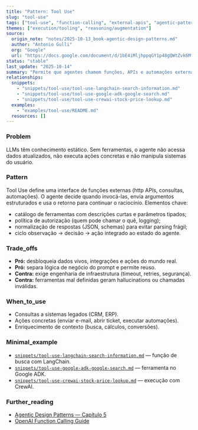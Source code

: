 ```yaml
---
title: "Pattern: Tool Use"
slug: "tool-use"
tags: ["tool-use", "function-calling", "external-apis", "agentic-pattern"]
themes: ["execution/tooling", "reasoning/augmentation"]
source:
  origin_note: "notes/2025-10-13_book-agentic-design-patterns.md"
  author: "Antonio Gulli"
  org: "Google"
  url: "https://docs.google.com/document/d/1bE4iMljhppqGY1p48gQWtZvk6MfRuJRCiba1yRykGNE/edit?usp=sharing"
status: "stable"
last_update: "2025-10-14"
summary: "Permite que agentes chamem funções, APIs e automações externas para ir além do que está no modelo."
relationships:
  snippets:
    - "snippets/tool-use/tool-use-langchain-search-information.md"
    - "snippets/tool-use/tool-use-google-adk-google-search.md"
    - "snippets/tool-use/tool-use-crewai-stock-price-lookup.md"
  examples:
    - "examples/tool-use/README.md"
  resources: []
---
```


### Problem

LLMs têm conhecimento estático. Sem ferramentas, o agente não acessa dados atualizados, não executa ações concretas e não manipula sistemas do usuário.

### Pattern

Tool Use define uma interface de funções externas (http APIs, consultas, automações). O agente decide quando invocá-las, envia argumentos estruturados e usa o retorno para continuar o raciocínio. Elementos chave:
- catálogo de ferramentas com descrições curtas e parâmetros tipados;  
- política de autorização (quem pode chamar o quê, logging);  
- normalização de respostas (JSON, schemas) para evitar parsing frágil;  
- ciclo observação → decisão → ação integrado ao estado do agente.

### Trade_offs

- **Pró:** desbloqueia dados vivos, integrações e ações do mundo real.  
- **Pró:** separa lógica de negócio do prompt e permite reuso.  
- **Contra:** exige engenharia de infraestrutura (timeout, retries, segurança).  
- **Contra:** ferramentas mal definidas geram hallucinations ou chamadas inválidas.

### When_to_use

- Consultas a sistemas legados (CRM, ERP).  
- Ações concretas (enviar e-mail, abrir ticket, executar automações).  
- Enriquecimento de contexto (busca, cálculos, conversões).

### Minimal_example

- [`snippets/tool-use-langchain-search-information.md`](../snippets/tool-use-langchain-search-information.md) — função de busca com LangChain.  
- [`snippets/tool-use-google-adk-google-search.md`](../snippets/tool-use-google-adk-google-search.md) — ferramenta no Google ADK.  
- [`snippets/tool-use-crewai-stock-price-lookup.md`](../snippets/tool-use-crewai-stock-price-lookup.md) — execução com CrewAI.

### Further_reading

- [Agentic Design Patterns — Capítulo 5](https://docs.google.com/document/d/1bE4iMljhppqGY1p48gQWtZvk6MfRuJRCiba1yRykGNE/edit?usp=sharing)
- [OpenAI Function Calling Guide](https://platform.openai.com/docs/guides/function-calling)
